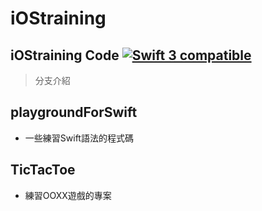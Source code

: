 # iOStraining
iOStraining Code
<a href="https://developer.apple.com/swift"><img src="https://img.shields.io/badge/swift3-compatible-4BC51D.svg?style=flat" alt="Swift 3 compatible" /></a>
---


> 分支介紹


## playgroundForSwift
* 一些練習Swift語法的程式碼


## TicTacToe
* 練習OOXX遊戲的專案
